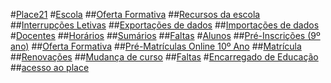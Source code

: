 ﻿#[Place21](index.md)
#[Escola](Escola/index.md)
##[Oferta Formativa](escola/ofertaformativa.md)
##[Recursos da escola](escola/recursosdaescola.md)
##[Interrupções Letivas](escola/interrupcoesletivas.md)
##[Exportações de dados](escola/exportacoesdedados.md)
##[Importações de dados](escola/importacoesdedados.md)
#[Docentes](Docentes/index.md)
##[Horários](Docentes/Horarios.md)
##[Sumários](Docentes/Sumarios.md)
##[Faltas](Docentes/Faltas.md)
#[Alunos](Alunos/index.md)
##[Pré-Inscrições (9º ano)](alunos/preinscricoes9ano.md)
##[Oferta Formativa](alunos/ofertaformativa.md)
##[Pré-Matrículas Online 10º Ano](alunos/prematriculasonline10ano.md)
##[Matrícula](alunos/Matricula.md)
##[Renovações](alunos/Renovacoes.md)
##[Mudança de curso](alunos/Mudancacurso.md)
##[Faltas](alunos/Faltas.md)
#[Encarregado de Educação](encarregadodeeducacao/index.md)
##[acesso ao place](Encarregadodeeducacao/acessoaoplace.md)







